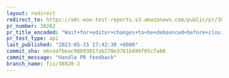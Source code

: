 ```yaml
---
layout: redirect
redirect_to: https://a8c-woo-test-reports.s3.amazonaws.com/public/pr/38262/api/index.html
pr_number: 38262
pr_title_encoded: "Wait+for+editor+changes+to+be+debounced+before+closing+modal"
pr_test_type: api
last_published: "2023-05-15 17:42:30 +0000"
commit_sha: e6ceafbeac90893017ab270e3761b499f05cfa60
commit_message: "Handle PR feedback"
branch_name: fix/38020-2
---
```

